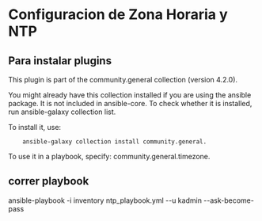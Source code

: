 # Configuracion de Zona Horaria y NTP


## Para instalar plugins
This plugin is part of the community.general collection (version 4.2.0).

You might already have this collection installed if you are using the ansible package. It is not included in ansible-core. To check whether it is installed, run ansible-galaxy collection list.

To install it, use:


        ansible-galaxy collection install community.general.


To use it in a playbook, specify: community.general.timezone.


## correr playbook

ansible-playbook -i inventory ntp_playbook.yml --u kadmin --ask-become-pass

